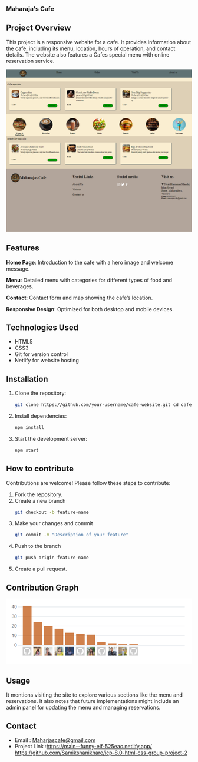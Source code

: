### Maharaja's Cafe
## Project Overview
This project is a responsive website for a cafe. It provides information about the cafe, including its menu, location, hours of operation, and contact details. The website also features a Cafes special menu with online reservation service.

![Cafehomepage](img/cafehomepage.png)

## Features
**Home Page**: Introduction to the cafe with a hero image and welcome message.

**Menu**: Detailed menu with categories for different types of food and beverages.

**Contact**: Contact form and map showing the cafe’s location.

**Responsive Design**: Optimized for both desktop and mobile devices.

## Technologies Used
- HTML5
- CSS3
- Git for version control
- Netlify for website hosting

## Installation
1. Clone the repository:
   ``` bash
   git clone https://github.com/your-username/cafe-website.git cd cafe-website
   
   ``` 
2. Install dependencies:
   ``` bash
   npm install
   ```

3. Start the development server:
   ``` bash
   npm start
   ```

## How to contribute 
Contributions are welcome! Please follow these steps to contribute:

1. Fork the repository.
2. Create a new branch
   ``` bash
   git checkout -b feature-name
   ```
3. Make your changes and commit
   ``` bash
   git commit -m "Description of your feature"
   ```
4. Push to the branch
   ```bash
   git push origin feature-name
   ```
5. Create a pull request.

## Contribution Graph 
![Graph](img/graph.png)
   
## Usage
It mentions visiting the site to explore various sections like the menu and reservations. It also notes that future implementations might include an admin panel for updating the menu and managing reservations.

## Contact 
- Email : Maharjascafe@gmail.com
- Project Link :https://main--funny-elf-525eac.netlify.app/
                https://github.com/Samikshanikhare/icp-8.0-html-css-group-project-2



